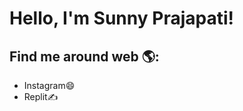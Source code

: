# Hello, I'm Sunny Prajapati!
## Find me around web 🌎:
- <a hrfe="https://www.instagram.com/">Instagram</a>😄
- <a hrfe="https://replit.com/@sunnycode9325">Replit</a>✍

